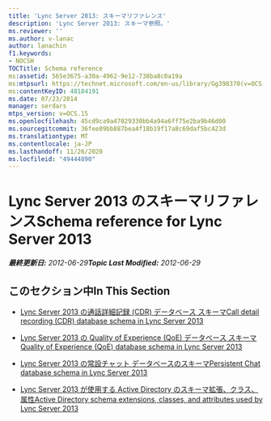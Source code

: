 ```yaml
---
title: 'Lync Server 2013: スキーマリファレンス'
description: 'Lync Server 2013: スキーマ参照。'
ms.reviewer: ''
ms.author: v-lanac
author: lanachin
f1.keywords:
- NOCSH
TOCTitle: Schema reference
ms:assetid: 565e3675-a30a-4962-9e12-738ba8c0a19a
ms:mtpsurl: https://technet.microsoft.com/en-us/library/Gg398370(v=OCS.15)
ms:contentKeyID: 48184191
ms.date: 07/23/2014
manager: serdars
mtps_version: v=OCS.15
ms.openlocfilehash: 45cd9ca9a47029330bb4a94a6ff75e2ba9b46d00
ms.sourcegitcommit: 36fee89bb887bea4f18b19f17a8c69daf5bc423d
ms.translationtype: MT
ms.contentlocale: ja-JP
ms.lasthandoff: 11/26/2020
ms.locfileid: "49444890"
---
```

# <a name="schema-reference-for-lync-server-2013"></a><span data-ttu-id="4fca1-103">Lync Server 2013 のスキーマリファレンス</span><span class="sxs-lookup"><span data-stu-id="4fca1-103">Schema reference for Lync Server 2013</span></span>

<div data-xmlns="http://www.w3.org/1999/xhtml">

<div class="topic" data-xmlns="http://www.w3.org/1999/xhtml" data-msxsl="urn:schemas-microsoft-com:xslt" data-cs="https://msdn.microsoft.com/">

<div data-asp="https://msdn2.microsoft.com/asp">



</div>

<div id="mainSection">

<div id="mainBody"><span data-ttu-id="4fca1-104">

<span> </span></span><span class="sxs-lookup"><span data-stu-id="4fca1-104">

<span> </span></span></span>

<span data-ttu-id="4fca1-105">_**最終更新日:** 2012-06-29_</span><span class="sxs-lookup"><span data-stu-id="4fca1-105">_**Topic Last Modified:** 2012-06-29_</span></span>

<div>

## <a name="in-this-section"></a><span data-ttu-id="4fca1-106">このセクション中</span><span class="sxs-lookup"><span data-stu-id="4fca1-106">In This Section</span></span>

  - [<span data-ttu-id="4fca1-107">Lync Server 2013 の通話詳細記録 (CDR) データベース スキーマ</span><span class="sxs-lookup"><span data-stu-id="4fca1-107">Call detail recording (CDR) database schema in Lync Server 2013</span></span>](lync-server-2013-call-detail-recording-cdr-database-schema.md)

  - [<span data-ttu-id="4fca1-108">Lync Server 2013 の Quality of Experience (QoE) データベース スキーマ</span><span class="sxs-lookup"><span data-stu-id="4fca1-108">Quality of Experience (QoE) database schema in Lync Server 2013</span></span>](lync-server-2013-quality-of-experience-qoe-database-schema.md)

  - [<span data-ttu-id="4fca1-109">Lync Server 2013 の常設チャット データベースのスキーマ</span><span class="sxs-lookup"><span data-stu-id="4fca1-109">Persistent Chat database schema in Lync Server 2013</span></span>](lync-server-2013-persistent-chat-database-schema.md)

  - [<span data-ttu-id="4fca1-110">Lync Server 2013 が使用する Active Directory のスキーマ拡張、クラス、属性</span><span class="sxs-lookup"><span data-stu-id="4fca1-110">Active Directory schema extensions, classes, and attributes used by Lync Server 2013</span></span>](lync-server-2013-active-directory-schema-extensions-classes-and-attributes-used-by-lync-server.md)

<span data-ttu-id="4fca1-111"></div>

</div>

<span> </span>

</div>

</div>

</span><span class="sxs-lookup"><span data-stu-id="4fca1-111"></div>

</div>

<span> </span>

</div>

</div>

</span></span></div>

